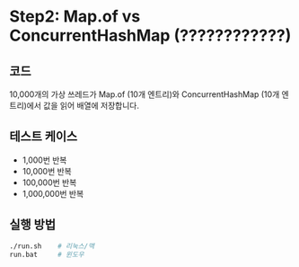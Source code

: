 # Step2: Map.of vs ConcurrentHashMap (????????????)

## 코드
10,000개의 가상 쓰레드가 Map.of (10개 엔트리)와 ConcurrentHashMap (10개 엔트리)에서 값을 읽어 배열에 저장합니다.

## 테스트 케이스
- 1,000번 반복
- 10,000번 반복
- 100,000번 반복
- 1,000,000번 반복

## 실행 방법
```bash
./run.sh    # 리눅스/맥
run.bat     # 윈도우
```
